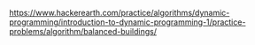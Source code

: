 https://www.hackerearth.com/practice/algorithms/dynamic-programming/introduction-to-dynamic-programming-1/practice-problems/algorithm/balanced-buildings/
